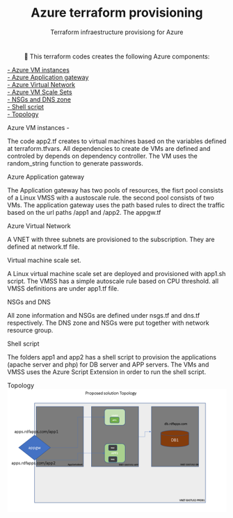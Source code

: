 <h1 align="center">Azure terraform provisioning</h1>

<p align="center">Terraform infraestructure provisiong for Azure</p>

<h1 align="center">
    <a </a>
</h1>
<p align="center">🚀 This terraform codes creates the following Azure components:</p>

 <a href="#VMinstance">- Azure VM instances</a> </br>
 <a href="#Appgw">- Azure Application gateway</a> </br> 
 <a href="#Network">- Azure Virtual Network</a> </br>
 <a href="#VMSS">- Azure VM Scale Sets</a> </br>
 <a href="#DNSNSG">- NSGs and DNS zone</a> </br>
 <a href="#shell">- Shell script</a> </br>
 <a href="#shell">- Topology</a> 

 <a id="VMinstance">
Azure VM instances
    -
</a>

The code app2.tf creates to virtual machines based on the variables defined at terraform.tfvars. All dependencies to create de VMs are defined and controled by depends on dependency controller. The VM uses the random_string function to generate passwords.

 <a id="Appgw">
Azure Application gateway
</a>

The Application gateway has two pools of resources, the fisrt pool consists of a Linux VMSS with a austoscale rule. the second pool consists of two VMs. The application gateway uses the path based rules to direct the traffic based on the url paths /app1 and /app2. The appgw.tf 

 <a id="Network">
Azure Virtual Network 
</a>

A VNET with three  subnets are provisioned to the subscription. They are defined at network.tf file.

 <a id="VMSS">
Virtual machine scale set.
</a>

A Linux virtual machine scale set are deployed and provisioned with app1.sh script. The VMSS has a simple autoscale rule based on CPU threshold. all VMSS definitions are under app1.tf file.

 <a id="DNSNSG">
NSGs and DNS 
</a>

All zone information and NSGs are defined under nsgs.tf and dns.tf respectively. The DNS zone and NSGs were put together with network resource group.

<a id="shell">
Shell script
</a>

The folders app1 and app2 has a shell script to provision the applications (apache server and php) for DB server and APP servers. The VMs and VMSS uses the Azure Script Extension in order to run the shell script.

<a id="shell">
Topology
</a>
<img src="https://raw.githubusercontent.com/olliveirarodolfo/labterra/main/topology.PNG"></img>
